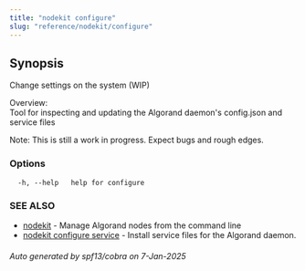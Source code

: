 ```yaml
---
title: "nodekit configure"
slug: "reference/nodekit/configure"
---
```

## Synopsis                             
                                                                                    
                                                                                    
Change settings on the system (WIP)                                                 
                                                                                    
Overview:                                                                           
Tool for inspecting and updating the Algorand daemon's config.json and service files
                                                                                    
Note: This is still a work in progress. Expect bugs and rough edges.                

### Options

```
  -h, --help   help for configure
```

### SEE ALSO

* [nodekit](/reference/nodekit)	 - Manage Algorand nodes from the command line
* [nodekit configure service](/reference/nodekit/configure/service)	 - Install service files for the Algorand daemon.

###### Auto generated by spf13/cobra on 7-Jan-2025
